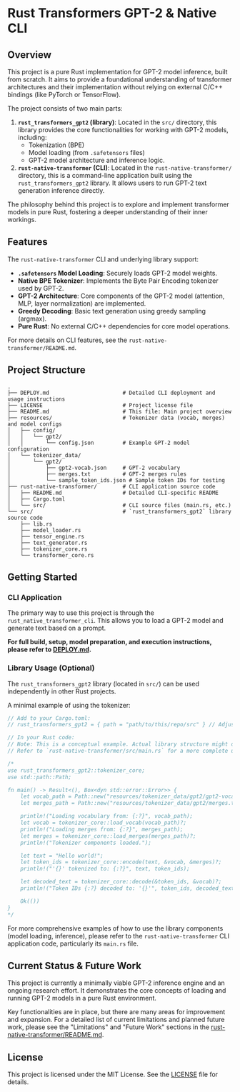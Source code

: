 # Rust Transformers GPT-2 & Native CLI

## Overview

This project is a pure Rust implementation for GPT-2 model inference, built from scratch. It aims to provide a foundational understanding of transformer architectures and their implementation without relying on external C/C++ bindings (like PyTorch or TensorFlow).

The project consists of two main parts:

1.  **`rust_transformers_gpt2` (library)**: Located in the `src/` directory, this library provides the core functionalities for working with GPT-2 models, including:
    *   Tokenization (BPE)
    *   Model loading (from `.safetensors` files)
    *   GPT-2 model architecture and inference logic.
2.  **`rust-native-transformer` (CLI)**: Located in the `rust-native-transformer/` directory, this is a command-line application built using the `rust_transformers_gpt2` library. It allows users to run GPT-2 text generation inference directly.

The philosophy behind this project is to explore and implement transformer models in pure Rust, fostering a deeper understanding of their inner workings.

## Features

The `rust-native-transformer` CLI and underlying library support:

*   **`.safetensors` Model Loading**: Securely loads GPT-2 model weights.
*   **Native BPE Tokenizer**: Implements the Byte Pair Encoding tokenizer used by GPT-2.
*   **GPT-2 Architecture**: Core components of the GPT-2 model (attention, MLP, layer normalization) are implemented.
*   **Greedy Decoding**: Basic text generation using greedy sampling (argmax).
*   **Pure Rust**: No external C/C++ dependencies for core model operations.

For more details on CLI features, see the `rust-native-transformer/README.md`.

## Project Structure

```
.
├── DEPLOY.md                       # Detailed CLI deployment and usage instructions
├── LICENSE                         # Project license file
├── README.md                       # This file: Main project overview
├── resources/                      # Tokenizer data (vocab, merges) and model configs
│   ├── config/
│   │   └── gpt2/
│   │       └── config.json         # Example GPT-2 model configuration
│   └── tokenizer_data/
│       └── gpt2/
│           ├── gpt2-vocab.json     # GPT-2 vocabulary
│           ├── merges.txt          # GPT-2 merges rules
│           └── sample_token_ids.json # Sample token IDs for testing
├── rust-native-transformer/        # CLI application source code
│   ├── README.md                   # Detailed CLI-specific README
│   ├── Cargo.toml
│   └── src/                        # CLI source files (main.rs, etc.)
└── src/                            # `rust_transformers_gpt2` library source code
    ├── lib.rs
    ├── model_loader.rs
    ├── tensor_engine.rs
    ├── text_generator.rs
    ├── tokenizer_core.rs
    └── transformer_core.rs
```

## Getting Started

### CLI Application

The primary way to use this project is through the `rust_native_transformer_cli`. This allows you to load a GPT-2 model and generate text based on a prompt.

**For full build, setup, model preparation, and execution instructions, please refer to [DEPLOY.md](DEPLOY.md).**

### Library Usage (Optional)

The `rust_transformers_gpt2` library (located in `src/`) can be used independently in other Rust projects.

A minimal example of using the tokenizer:

```rust
// Add to your Cargo.toml:
// rust_transformers_gpt2 = { path = "path/to/this/repo/src" } // Adjust path as needed

// In your Rust code:
// Note: This is a conceptual example. Actual library structure might differ.
// Refer to `rust-native-transformer/src/main.rs` for a more complete usage example.

/*
use rust_transformers_gpt2::tokenizer_core;
use std::path::Path;

fn main() -> Result<(), Box<dyn std::error::Error>> {
    let vocab_path = Path::new("resources/tokenizer_data/gpt2/gpt2-vocab.json");
    let merges_path = Path::new("resources/tokenizer_data/gpt2/merges.txt");

    println!("Loading vocabulary from: {:?}", vocab_path);
    let vocab = tokenizer_core::load_vocab(vocab_path)?;
    println!("Loading merges from: {:?}", merges_path);
    let merges = tokenizer_core::load_merges(merges_path)?;
    println!("Tokenizer components loaded.");

    let text = "Hello world!";
    let token_ids = tokenizer_core::encode(text, &vocab, &merges)?;
    println!("'{}' tokenized to: {:?}", text, token_ids);

    let decoded_text = tokenizer_core::decode(&token_ids, &vocab)?;
    println!("Token IDs {:?} decoded to: '{}'", token_ids, decoded_text);

    Ok(())
}
*/
```

For more comprehensive examples of how to use the library components (model loading, inference), please refer to the `rust-native-transformer` CLI application code, particularly its `main.rs` file.

## Current Status & Future Work

This project is currently a minimally viable GPT-2 inference engine and an ongoing research effort. It demonstrates the core concepts of loading and running GPT-2 models in a pure Rust environment.

Key functionalities are in place, but there are many areas for improvement and expansion. For a detailed list of current limitations and planned future work, please see the "Limitations" and "Future Work" sections in the [rust-native-transformer/README.md](rust-native-transformer/README.md).

## License

This project is licensed under the MIT License. See the [LICENSE](LICENSE) file for details.
```
